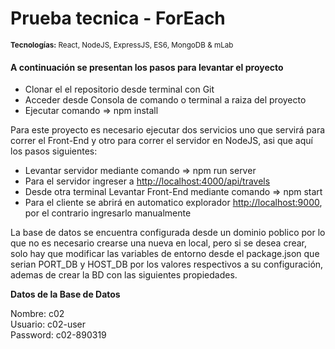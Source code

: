 <h1>
    Prueba tecnica - ForEach
</h1>
<small>
    <strong>Tecnologías:</strong>
    React, NodeJS, ExpressJS, ES6, MongoDB & mLab
</small>
<h4>
A continuación se presentan los pasos para levantar el proyecto
</h4>

<ul>
    <li>Clonar el el repositorio desde terminal con Git</li>
    <li>Acceder desde Consola de comando o terminal a raiza del proyecto</li>
    <li>Ejecutar comando => npm install</li>
</ul>

Para este proyecto es necesario ejecutar dos servicios uno que servirá para correr el Front-End y 
otro para correr el servidor en NodeJS, asi que aquí los pasos siguientes: 

<ul>
    <li>Levantar servidor mediante comando => npm run server</li>
    <li>Para el servidor ingreser a <a target="_blank" href="http://localhost:4000/api/travels">http://localhost:4000/api/travels</a></li>
    <li>Desde otra terminal Levantar Front-End mediante comando => npm start</li>
    <li>Para el cliente se abrirá en automatico explorador <a target="_blank" href="http://localhost:9000">http://localhost:9000</a>, por el contrario
        ingresarlo manualmente
    </li>
</ul>

La base de datos se encuentra configurada desde un dominio poblico por lo que no es necesario 
crearse una nueva en local, pero si se desea crear, solo hay que modificar las variables de entorno
desde el package.json que serian PORT_DB y HOST_DB por los valores respectivos a su configuración, ademas de
crear la BD con las siguientes propiedades. 

<strong>Datos de la Base de Datos</strong>

Nombre: c02 <br/>
Usuario: c02-user <br/>
Password: c02-890319 <br/>


